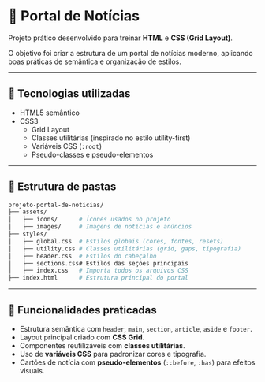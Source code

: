 # 📰 Portal de Notícias

Projeto prático desenvolvido para treinar **HTML** e **CSS (Grid Layout)**.

O objetivo foi criar a estrutura de um portal de notícias moderno, aplicando boas práticas de semântica e organização de estilos.

---

## 🚀 Tecnologias utilizadas

- HTML5 semântico
- CSS3
  - Grid Layout
  - Classes utilitárias (inspirado no estilo utility-first)
  - Variáveis CSS (`:root`)
  - Pseudo-classes e pseudo-elementos

---

## 📂 Estrutura de pastas

```bash
projeto-portal-de-noticias/
├── assets/
│   ├── icons/      # Ícones usados no projeto
│   ├── images/     # Imagens de notícias e anúncios
├── styles/
│   ├── global.css  # Estilos globais (cores, fontes, resets)
│   ├── utility.css # Classes utilitárias (grid, gaps, tipografia)
│   ├── header.css  # Estilos do cabeçalho
│   ├── sections.css# Estilos das seções principais
│   ├── index.css   # Importa todos os arquivos CSS
├── index.html      # Estrutura principal do portal

```

---

## 📌 Funcionalidades praticadas

- Estrutura semântica com `header`, `main`, `section`, `article`, `aside` e `footer`.
- Layout principal criado com **CSS Grid**.
- Componentes reutilizáveis com **classes utilitárias**.
- Uso de **variáveis CSS** para padronizar cores e tipografia.
- Cartões de notícia com **pseudo-elementos** (`::before`, `:has`) para efeitos visuais.
